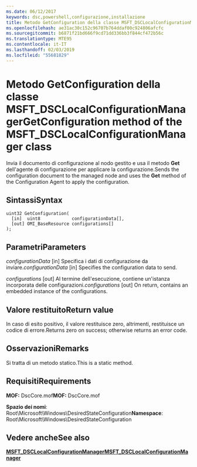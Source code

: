 ```yaml
---
ms.date: 06/12/2017
keywords: dsc,powershell,configurazione,installazione
title: Metodo GetConfiguration della classe MSFT_DSCLocalConfigurationManager
ms.openlocfilehash: ae31ac30c152c96707b764ddaf00c924806afcfc
ms.sourcegitcommit: b6871f21bd666f9cd71dd336bb3f844cf472b56c
ms.translationtype: MTE95
ms.contentlocale: it-IT
ms.lasthandoff: 02/03/2019
ms.locfileid: "55681829"
---
```

# <a name="getconfiguration-method-of-the-msftdsclocalconfigurationmanager-class"></a><span data-ttu-id="c9927-103">Metodo GetConfiguration della classe MSFT_DSCLocalConfigurationManager</span><span class="sxs-lookup"><span data-stu-id="c9927-103">GetConfiguration method of the MSFT_DSCLocalConfigurationManager class</span></span>

<span data-ttu-id="c9927-104">Invia il documento di configurazione al nodo gestito e usa il metodo **Get** dell'agente di configurazione per applicare la configurazione.</span><span class="sxs-lookup"><span data-stu-id="c9927-104">Sends the configuration document to the managed node and uses the **Get** method of the Configuration Agent to apply the configuration.</span></span>

## <a name="syntax"></a><span data-ttu-id="c9927-105">Sintassi</span><span class="sxs-lookup"><span data-stu-id="c9927-105">Syntax</span></span>

```mof
uint32 GetConfiguration(
  [in]  uint8            configurationData[],
  [out] OMI_BaseResource configurations[]
);
```

## <a name="parameters"></a><span data-ttu-id="c9927-106">Parametri</span><span class="sxs-lookup"><span data-stu-id="c9927-106">Parameters</span></span>

<span data-ttu-id="c9927-107">*configurationData* \[in\] Specifica i dati di configurazione da inviare.</span><span class="sxs-lookup"><span data-stu-id="c9927-107">*configurationData* \[in\] Specifies the configuration data to send.</span></span>

<span data-ttu-id="c9927-108">*configurations* \[out\] Al termine dell'esecuzione, contiene un'istanza incorporata delle configurazioni.</span><span class="sxs-lookup"><span data-stu-id="c9927-108">*configurations* \[out\] On return, contains an embedded instance of the configurations.</span></span>

## <a name="return-value"></a><span data-ttu-id="c9927-109">Valore restituito</span><span class="sxs-lookup"><span data-stu-id="c9927-109">Return value</span></span>

<span data-ttu-id="c9927-110">In caso di esito positivo, il valore restituisce zero, altrimenti, restituisce un codice di errore.</span><span class="sxs-lookup"><span data-stu-id="c9927-110">Returns zero on success; otherwise returns an error code.</span></span>

## <a name="remarks"></a><span data-ttu-id="c9927-111">Osservazioni</span><span class="sxs-lookup"><span data-stu-id="c9927-111">Remarks</span></span>

<span data-ttu-id="c9927-112">Si tratta di un metodo statico.</span><span class="sxs-lookup"><span data-stu-id="c9927-112">This is a static method.</span></span>

## <a name="requirements"></a><span data-ttu-id="c9927-113">Requisiti</span><span class="sxs-lookup"><span data-stu-id="c9927-113">Requirements</span></span>

<span data-ttu-id="c9927-114">**MOF:** DscCore.mof</span><span class="sxs-lookup"><span data-stu-id="c9927-114">**MOF:** DscCore.mof</span></span>

<span data-ttu-id="c9927-115">**Spazio dei nomi**: Root\Microsoft\Windows\DesiredStateConfiguration</span><span class="sxs-lookup"><span data-stu-id="c9927-115">**Namespace**: Root\Microsoft\Windows\DesiredStateConfiguration</span></span>

## <a name="see-also"></a><span data-ttu-id="c9927-116">Vedere anche</span><span class="sxs-lookup"><span data-stu-id="c9927-116">See also</span></span>

[<span data-ttu-id="c9927-117">**MSFT_DSCLocalConfigurationManager**</span><span class="sxs-lookup"><span data-stu-id="c9927-117">**MSFT_DSCLocalConfigurationManager**</span></span>](msft-dsclocalconfigurationmanager.md)